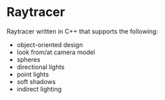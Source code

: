 # Raytracer

Raytracer written in C++ that supports the following:

- object-oriented design
- look from/at camera model
- spheres
- directional lights
- point lights
- soft shadows
- indirect lighting
